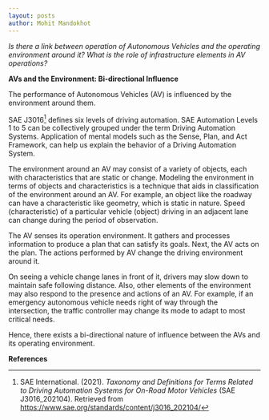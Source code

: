 ```yaml
---
layout: posts
author: Mohit Mandokhot
---
```

*Is there a link between operation of Autonomous Vehicles and the operating environment around it? 
What is the role of infrastructure elements in AV operations?*  
<!-- excerpt-end -->
**AVs and the Environment: Bi-directional Influence**

The performance of Autonomous Vehicles (AV) is influenced by the environment around them.  

SAE J3016[^1] defines six levels of driving automation. SAE Automation Levels 1 to 5 can be collectively grouped under the term Driving Automation Systems. Application of mental models such as the Sense, Plan, and Act Framework, can help us explain the behavior of a Driving Automation System.  

The environment around an AV may consist of a variety of objects, each with characteristics that are static or change. Modeling the environment in terms of objects and characteristics is a technique that aids in classification of the environment around an AV. For example, an object like the roadway can have a characteristic like geometry, which is static in nature. Speed (characteristic) of a particular vehicle (object) driving in an adjacent lane can change during the period of observation.  

The AV senses its operation environment. It gathers and processes information to produce a plan that can satisfy its goals. Next, the AV acts on the plan. The actions performed by AV change the driving environment around it.   

On seeing a vehicle change lanes in front of it, drivers may slow down to maintain safe following distance. Also, other elements of the environment may also respond to the presence and actions of an AV. For example, if an emergency autonomous vehicle needs right of way through the intersection, the traffic controller may change its mode to adapt to most critical needs.  

Hence, there exists a bi-directional nature of influence between the AVs and its operating environment.   

**References**
[^1]: SAE International. (2021). *Taxonomy and Definitions for Terms Related to Driving Automation Systems for On-Road Motor Vehicles* (SAE J3016_202104). Retrieved from https://www.sae.org/standards/content/j3016_202104/ 
 ​




